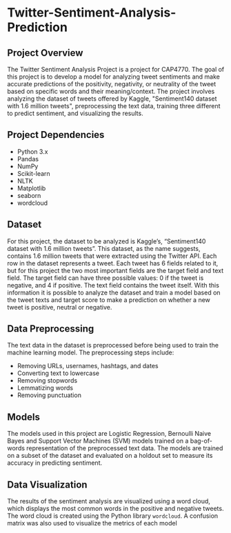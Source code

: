 # Twitter-Sentiment-Analysis-Prediction

## Project Overview
The Twitter Sentiment Analysis Project is a project for CAP4770. The goal of this project is to develop a model for analyzing tweet sentiments and make accurate predictions of the positivity, negativity, or neutrality of the tweet based on specific words and their meaning/context. The project involves analyzing the dataset of tweets offered by Kaggle, "Sentiment140 dataset with 1.6 million tweets", preprocessing the text data, training three different to predict sentiment, and visualizing the results.

## Project Dependencies
- Python 3.x
- Pandas
- NumPy
- Scikit-learn
- NLTK
- Matplotlib
- seaborn
- wordcloud

## Dataset
For this project, the dataset to be analyzed is Kaggle’s, “Sentiment140 dataset with 1.6 million tweets”. This dataset, as the name suggests, contains 1.6 million tweets that were extracted using the Twitter API. Each row in the dataset represents a tweet. Each tweet has 6 fields related to it, but for this project the two most important fields are the target field and text field. The target field can have three possible values: 0 if the tweet is negative, and 4 if positive. The text field contains the tweet itself. With this information it is possible to analyze the dataset and train a model based on the tweet texts and target score to make a prediction on whether a new tweet is positive, neutral or negative.


## Data Preprocessing
The text data in the dataset is preprocessed before being used to train the machine learning model. The preprocessing steps include:
- Removing URLs, usernames, hashtags, and dates
- Converting text to lowercase
- Removing stopwords
- Lemmatizing words
- Removing punctuation

## Models
The models used in this project are Logistic Regression, Bernoulli Naive Bayes and Support Vector Machines (SVM) models trained on a bag-of-words representation of the preprocessed text data. The models are trained on a subset of the dataset and evaluated on a holdout set to measure its accuracy in predicting sentiment.

## Data Visualization
The results of the sentiment analysis are visualized using a word cloud, which displays the most common words in the positive and negative tweets. The word cloud is created using the Python library `wordcloud`. A confusion matrix was also used to visualize the metrics of each model
